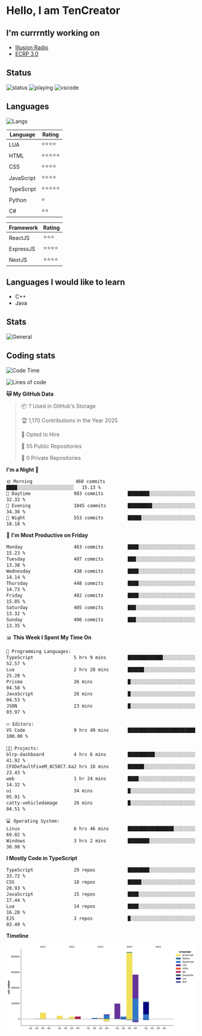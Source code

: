 # Hello, I am TenCreator

## I'm currrntly working on
- [Illusion Radio](https://illusionradio.co.uk/)
- [ECRP 3.0](http://github.com/Emerald-Coast-Roleplay/)

## Status
![status](https://api.statusbadges.me/badge/status/518334475038359555?simple=true&style=for-the-badge)
![playing](https://api.statusbadges.me/badge/playing/518334475038359555?style=for-the-badge)
![vscode](https://api.statusbadges.me/badge/vscode/518334475038359555?style=for-the-badge)

## Languages
![Langs](https://github-readme-stats.vercel.app/api/top-langs/?username=tencreator&layout=compact&theme=radical)


|Language|Rating|
|--------|------|
|LUA|⭐️⭐️⭐️⭐️|
|HTML|⭐️⭐️⭐️⭐️⭐️|
|CSS|⭐️⭐️⭐️⭐️|
|JavaScript|⭐️⭐️⭐️⭐️|
|TypeScript|⭐️⭐️⭐️⭐️⭐️|
|Python|⭐️|
|C#|⭐️⭐️ |

|Framework|Rating|
|--------|------|
|ReactJS|⭐️⭐️⭐|
|ExpressJS|⭐️⭐️⭐️⭐️|
|NextJS|⭐️⭐️⭐⭐️|

## Languages I would like to learn
- C++
- Java

## Stats
![General](https://github-readme-stats.vercel.app/api?username=tencreator&show_icons=true&theme=radical)

## Coding stats

<!--START_SECTION:waka-->
![Code Time](http://img.shields.io/badge/Code%20Time-494%20hrs%2055%20mins-blue)

![Lines of code](https://img.shields.io/badge/From%20Hello%20World%20I%27ve%20Written-2.1%20million%20lines%20of%20code-blue)

**🐱 My GitHub Data** 

> 📦 ? Used in GitHub's Storage 
 > 
> 🏆 1,170 Contributions in the Year 2025
 > 
> 💼 Opted to Hire
 > 
> 📜 55 Public Repositories 
 > 
> 🔑 0 Private Repositories 
 > 
**I'm a Night 🦉** 

```text
🌞 Morning                460 commits         ████░░░░░░░░░░░░░░░░░░░░░   15.13 % 
🌆 Daytime                983 commits         ████████░░░░░░░░░░░░░░░░░   32.32 % 
🌃 Evening                1045 commits        █████████░░░░░░░░░░░░░░░░   34.36 % 
🌙 Night                  553 commits         █████░░░░░░░░░░░░░░░░░░░░   18.18 % 
```
📅 **I'm Most Productive on Friday** 

```text
Monday                   463 commits         ████░░░░░░░░░░░░░░░░░░░░░   15.23 % 
Tuesday                  407 commits         ███░░░░░░░░░░░░░░░░░░░░░░   13.38 % 
Wednesday                430 commits         ████░░░░░░░░░░░░░░░░░░░░░   14.14 % 
Thursday                 448 commits         ████░░░░░░░░░░░░░░░░░░░░░   14.73 % 
Friday                   482 commits         ████░░░░░░░░░░░░░░░░░░░░░   15.85 % 
Saturday                 405 commits         ███░░░░░░░░░░░░░░░░░░░░░░   13.32 % 
Sunday                   406 commits         ███░░░░░░░░░░░░░░░░░░░░░░   13.35 % 
```


📊 **This Week I Spent My Time On** 

```text
💬 Programming Languages: 
TypeScript               5 hrs 9 mins        █████████████░░░░░░░░░░░░   52.57 % 
Lua                      2 hrs 28 mins       ██████░░░░░░░░░░░░░░░░░░░   25.20 % 
Prisma                   26 mins             █░░░░░░░░░░░░░░░░░░░░░░░░   04.58 % 
JavaScript               26 mins             █░░░░░░░░░░░░░░░░░░░░░░░░   04.53 % 
JSON                     23 mins             █░░░░░░░░░░░░░░░░░░░░░░░░   03.97 % 

🔥 Editors: 
VS Code                  9 hrs 49 mins       █████████████████████████   100.00 % 

🐱‍💻 Projects: 
blrp-dashboard           4 hrs 6 mins        ██████████░░░░░░░░░░░░░░░   41.92 % 
CFXDefaultFiveM_8C50C7.ba2 hrs 18 mins       ██████░░░░░░░░░░░░░░░░░░░   23.43 % 
web                      1 hr 24 mins        ████░░░░░░░░░░░░░░░░░░░░░   14.32 % 
ui                       34 mins             █░░░░░░░░░░░░░░░░░░░░░░░░   05.91 % 
catty-vehicledamage      26 mins             █░░░░░░░░░░░░░░░░░░░░░░░░   04.51 % 

💻 Operating System: 
Linux                    6 hrs 46 mins       █████████████████░░░░░░░░   69.02 % 
Windows                  3 hrs 2 mins        ████████░░░░░░░░░░░░░░░░░   30.98 % 
```

**I Mostly Code in TypeScript** 

```text
TypeScript               29 repos            ████████░░░░░░░░░░░░░░░░░   33.72 % 
CSS                      18 repos            █████░░░░░░░░░░░░░░░░░░░░   20.93 % 
JavaScript               15 repos            ████░░░░░░░░░░░░░░░░░░░░░   17.44 % 
Lua                      14 repos            ████░░░░░░░░░░░░░░░░░░░░░   16.28 % 
EJS                      3 repos             █░░░░░░░░░░░░░░░░░░░░░░░░   03.49 % 
```



**Timeline**

![Lines of Code chart](https://raw.githubusercontent.com/tencreator/tencreator/main/assets/bar_graph.png)


<!--END_SECTION:waka-->
